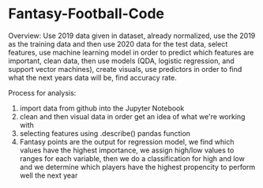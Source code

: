 # Fantasy-Football-Code


Overview: Use 2019 data given in dataset, already normalized, use the 2019 as the training data and then use 2020 data for the test data, 
select features, use machine learning model in order to predict which features are important, clean data, then use models (QDA, logistic regression, and support vector machines), create visuals, use predictors in order to find what the next years data will be, find accuracy rate.


Process for analysis: 
1. import data from github into the Jupyter Notebook 
2. clean and then visual data in order get an idea of what we're working with
3. selecting features using .describe() pandas function
4. Fantasy points are the output for regression model, we find which values have the highest importance, we assign
high/low values to ranges for each variable, then we do a classification for high and low and we determine which players
have the highest propencity to perform well the next year

